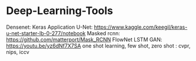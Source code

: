 # Deep-Learning-Tools
Densenet: Keras Application
U-Net: https://www.kaggle.com/keegil/keras-u-net-starter-lb-0-277/notebook 
Masked rcnn: https://github.com/matterport/Mask_RCNN
FlowNet
LSTM
GAN: https://youtu.be/yz6dNf7X7SA
one shot learning, few shot, zero shot : cvpr, nips, iccv